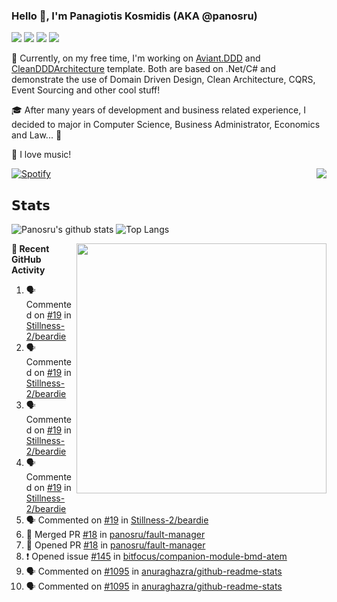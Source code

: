 ### Hello 👋, I'm Panagiotis Kosmidis (AKA @panosru)

[![](https://visitor-badge.glitch.me/badge?page_id=panosru-github-profile)](https://github.com/panosru) [![](https://img.shields.io/badge/-Panagiotis%20Kosmidis-blue?style=flat-square&logo=Linkedin&logoColor=white&link=https://www.linkedin.com/in/panagiotiskosmidis/)](https://www.linkedin.com/in/panagiotiskosmidis/) [![](https://img.shields.io/badge/-Europass%20CV-blue?style=flat-square&logo=microsoft-word&logoColor=white&link=https://europa.eu/!yX83UF)](https://europa.eu/!yX83UF) [![](https://img.shields.io/badge/-@panosru-%231DA1F2?style=flat-square&logo=twitter&logoColor=ffffff)](https://twitter.com/panosru)

🔭 Currently, on my free time, I'm working on [Aviant.DDD](https://github.com/panosru/Aviant.DDD) and [CleanDDDArchitecture](https://github.com/panosru/CleanDDDArchitecture) template. Both are based on .Net/C# and demonstrate the use of Domain Driven Design, Clean Architecture, CQRS, Event Sourcing and other cool stuff!

🎓 After many years of development and business related experience, I decided to major in Computer Science, Business Administrator, Economics and Law... 🤯

🎵 I love music!

[![Spotify](https://novatorem.panosru.vercel.app/api/spotify)](https://open.spotify.com/user/panosru) [<img align="right" src="https://github-readme-stackoverflow.vercel.app/?userID=395187&theme=light&layout=compact">](https://stackoverflow.com/users/story/395187)

## 𝗦𝘁𝗮𝘁𝘀

<img align="top" src="https://github-stats.panosru.vercel.app/api?username=panosru&count_private=true&show_icons=true&include_all_commits=true&hide_border=true&custom_title=My%20Open%20Source%20Journey&locale=en&line_height=30" alt="Panosru's github stats" /> <img src="https://github-stats.panosru.vercel.app/api/top-langs/?username=panosru&langs_count=20&layout=compact&count_private=true&hide_border=true&locale=en&exclude_repo=github-readme-stats,panosru, cockpit_GROUPS,jamesgeorge007,hedythedev,katerina-web,.net-rnd-i18n,php-censor,framework,BetterReflection,docker-php-censor,protos,node-jinjs,protos-docs,OxyNode" alt="Top Langs" />

<img align="right" width="400" src="https://github-stats.panosru.vercel.app/api/wakatime?username=panosru&hide_border=true" />

**👣 Recent GitHub Activity**

<!--START_SECTION:activity-->
1. 🗣 Commented on [#19](https://github.com/Stillness-2/beardie/issues/19) in [Stillness-2/beardie](https://github.com/Stillness-2/beardie)
2. 🗣 Commented on [#19](https://github.com/Stillness-2/beardie/issues/19) in [Stillness-2/beardie](https://github.com/Stillness-2/beardie)
3. 🗣 Commented on [#19](https://github.com/Stillness-2/beardie/issues/19) in [Stillness-2/beardie](https://github.com/Stillness-2/beardie)
4. 🗣 Commented on [#19](https://github.com/Stillness-2/beardie/issues/19) in [Stillness-2/beardie](https://github.com/Stillness-2/beardie)
5. 🗣 Commented on [#19](https://github.com/Stillness-2/beardie/issues/19) in [Stillness-2/beardie](https://github.com/Stillness-2/beardie)
6. 🎉 Merged PR [#18](https://github.com/panosru/fault-manager/pull/18) in [panosru/fault-manager](https://github.com/panosru/fault-manager)
7. 💪 Opened PR [#18](https://github.com/panosru/fault-manager/pull/18) in [panosru/fault-manager](https://github.com/panosru/fault-manager)
8. ❗️ Opened issue [#145](https://github.com/bitfocus/companion-module-bmd-atem/issues/145) in [bitfocus/companion-module-bmd-atem](https://github.com/bitfocus/companion-module-bmd-atem)
9. 🗣 Commented on [#1095](https://github.com/anuraghazra/github-readme-stats/issues/1095) in [anuraghazra/github-readme-stats](https://github.com/anuraghazra/github-readme-stats)
10. 🗣 Commented on [#1095](https://github.com/anuraghazra/github-readme-stats/issues/1095) in [anuraghazra/github-readme-stats](https://github.com/anuraghazra/github-readme-stats)
<!--END_SECTION:activity-->
